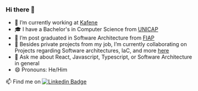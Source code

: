 ### Hi there 👋

- 🔭 I’m currently working at [Kafene](https://www.linkedin.com/company/kafene)
- 🎓 I have a Bachelor's in Computer Science from [UNICAP](https://portal.unicap.br)
- 🌱 I’m post graduated in Software Architecture from [FIAP](https://postech.fiap.com.br/curso/software-architecture/)
- 👯 Besides private projects from my job, I’m currently collaborating on Projects regarding Software architectures, IaC, and more [here](https://github.com/PosTech-SOAT)
- 💬 Ask me about React, Javascript, Typescript, or Software Architecture in general
- 😄 Pronouns: He/Him

📫 Find me on [![Linkedin Badge](https://img.shields.io/badge/LinkedIn-0077B5?style=for-the-badge&logo=linkedin&logoColor=white)](https://www.linkedin.com/in/brunohsn6/)
